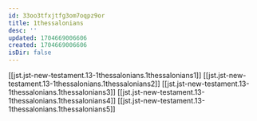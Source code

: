 ```yaml
---
id: 33oo3tfxjtfg3om7oqpz9or
title: 1thessalonians
desc: ''
updated: 1704669006606
created: 1704669006606
isDir: false
---
```

[[jst.jst-new-testament.13-1thessalonians.1thessalonians1]]
[[jst.jst-new-testament.13-1thessalonians.1thessalonians2]]
[[jst.jst-new-testament.13-1thessalonians.1thessalonians3]]
[[jst.jst-new-testament.13-1thessalonians.1thessalonians4]]
[[jst.jst-new-testament.13-1thessalonians.1thessalonians5]]

